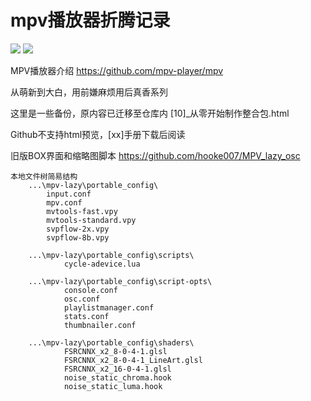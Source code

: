 # mpv播放器折腾记录

![](https://github.com/hooke007/MPV_lazy/blob/master/%E7%95%8C%E9%9D%A2%E5%AF%B9%E6%AF%94.jpg)
![](https://github.com/hooke007/MPV_lazy/blob/master/%E9%AB%98%E7%BA%A7%E6%92%AD%E6%94%BE%E5%88%97%E8%A1%A8.png)

MPV播放器介绍 https://github.com/mpv-player/mpv

从萌新到大白，用前嫌麻烦用后真香系列

这里是一些备份，原内容已迁移至仓库内 [10]_从零开始制作整合包.html

Github不支持html预览，[xx]手册下载后阅读

旧版BOX界面和缩略图脚本 https://github.com/hooke007/MPV_lazy_osc

```
本地文件树简易结构
    ...\mpv-lazy\portable_config\
        input.conf
        mpv.conf
        mvtools-fast.vpy
        mvtools-standard.vpy
        svpflow-2x.vpy
        svpflow-8b.vpy

    ...\mpv-lazy\portable_config\scripts\
            cycle-adevice.lua

    ...\mpv-lazy\portable_config\script-opts\
            console.conf
            osc.conf
            playlistmanager.conf
            stats.conf
            thumbnailer.conf

    ...\mpv-lazy\portable_config\shaders\
            FSRCNNX_x2_8-0-4-1.glsl
            FSRCNNX_x2_8-0-4-1_LineArt.glsl
            FSRCNNX_x2_16-0-4-1.glsl
            noise_static_chroma.hook
            noise_static_luma.hook
```
